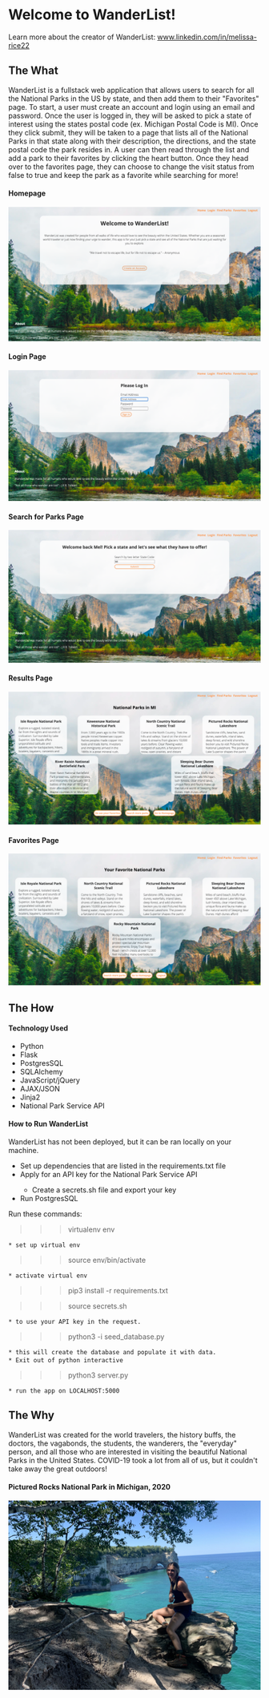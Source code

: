 # Welcome to WanderList!

Learn more about the creator of WanderList: www.linkedin.com/in/melissa-rice22

<h2>The What</h2>
WanderList is a fullstack web application that allows users to search for all the National Parks in the US by state, and then add them to their "Favorites" page. To start, a user must create an account and login using an email and password. Once the user is logged in, they will be asked to pick a state of interest using the states postal code (ex. Michigan Postal Code is MI). Once they click submit, they will be taken to a page that lists all of the National Parks in that state along with their description, the directions, and the state postal code the park resides in. A user can then read through the list and add a park to their favorites by clicking the heart button. Once they head over to the favorites page, they can choose to change the visit status from false to true and keep the park as a favorite while searching for more!

<h4>Homepage</h4>
<img alt="homepage"src="static/images/homepage.png"></img>

<h4>Login Page</h4>
<img alt="login-page"src="static/images/login-page.png"></img>

<h4>Search for Parks Page</h4>
<img alt="search-page"src="static/images/findparks-page.png"></img>

<h4>Results Page</h4>
<img alt="results-page"src="static/images/search-results.png"></img>

<h4>Favorites Page</h4>
<img alt="favorites-page"src="static/images/favorites-page.png"></img>

<h2>The How</h2>
<h4>Technology Used</h4>
<ul>
    <li>Python</li>
    <li>Flask</li>
    <li>PostgresSQL</li>
    <li>SQLAlchemy</li>
    <li>JavaScript/jQuery</li>
    <li>AJAX/JSON</li>
    <li>Jinja2</li>
    <li>National Park Service API</li>
</ul>
<h4>How to Run WanderList</h4>
WanderList has not been deployed, but it can be ran locally on your machine.
<ul>
    <li>Set up dependencies that are listed in the requirements.txt file</li>
    <li>Apply for an API key for the National Park Service API</li>
        <ul>
            <li>Create a secrets.sh file and export your key </li>
        </ul>
    <li>Run PostgresSQL</li>
</ul>
Run these commands:

> > > virtualenv env

    * set up virtual env

> > > source env/bin/activate

    * activate virtual env

> > > pip3 install -r requirements.txt

> > > source secrets.sh

    * to use your API key in the request.

> > > python3 -i seed_database.py

    * this will create the database and populate it with data.
    * Exit out of python interactive

> > > python3 server.py

    * run the app on LOCALHOST:5000

<h2>The Why</h2>
WanderList was created for the world travelers, the history buffs, the doctors, the vagabonds, the students, the wanderers, the "everyday" person, and all those who are interested in visiting the beautiful National Parks in the United States. COVID-19 took a lot from all of us, but it couldn't take away the great outdoors!
<p>
<h4>Pictured Rocks National Park in Michigan, 2020</h4>
<img alt="Creator at Pictured Rocks National Park in Michigan, 2020"src="static/images/pictured-rocks.jpg"></img>
</p>
